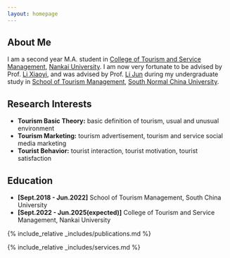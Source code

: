 ```yaml
---
layout: homepage
---
```


## About Me

I am a second year M.A. student in <a href="https://entas.nankai.edu.cn" target="_blank"> College of Tourism and Service Management</a>, <a href="https://en.nankai.edu.cn" target="_blank"> Nankai University</a>. I am now very fortunate to be advised by Prof. <a href="https://entas.nankai.edu.cn/info/1111/1614.htm"> Li Xiaoyi</a>, and was advised by Prof. <a href="http://stm.scnu.edu.cn/english/faculty/exhibition/2020/0714/2.html"> Li Jun</a> during my undergraduate study in <a href="http://stm.scnu.edu.cn/english/"> School of Tourism Management</a>, <a href="http://english.scnu.edu.cn"> South Normal China University</a>.


## Research Interests

- **Tourism Basic Theory:** basic definition of tourism, usual and unusual environment
- **Tourism Marketing:** tourism advertisement, tourism and service social media marketing
- **Tourist Behavior:** tourist interaction, tourist motivation, tourist satisfaction

## Education

- **[Sept.2018 - Jun.2022]** School of Tourism Management, South China University
- **[Sept.2022 - Jun.2025(expected)]** College of Tourism and Service Management, Nankai University

{% include_relative _includes/publications.md %}

{% include_relative _includes/services.md %}
